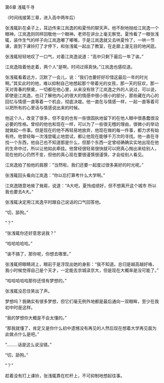 ﻿第6章 浅辄千寻

（时间线接第三章，进入高中两年后）

张浅辄趴在桌子上，耳边传来江岚逸的和夏怜的聊天声。他不耐地抛给江岚逸一个眼神。江岚逸则同样回敬他一个眼神。老师在讲台上毫无察觉。夏怜看了一眼张浅辄，装作生气的样子向江岚逸嘟了嘟嘴，于是江岚逸就又去哄夏怜了，一哄一节课，直到下课铃打了才停下，和张浅辄一起出了教室，在走廊上漫无目的地闲逛。

张浅辄轻轻地叹了一口气，对着江岚逸说道：“高中只剩下最后一年了诶。”

江岚逸陪着他走着，两个人“是啊，时间过得真快。”江岚逸也感叹道。

张浅辄看着远方，沉默了一会儿，说：“我们也要好好珍惜这最后一年的时光啊。”其实此时的他，难以抑制自己地想起那个带着光的女孩，那一天的狂欢，那一天对青春的祭奠，一切都在他心里，从来没有除了江岚逸之外的人说过，可以说，即使是江岚逸，也只了解他内心的很大的情感中很小很小的部分，那些藏在内心的回忆与情感一直等着一个机会，彻底决堤。他一直在与情感一样，一起一直等着可以把所有的心里话与情感说出来的时候。

他这个人，改变了很多，但不变的也有一些很固执地留下的在他人眼中很愚蠢很没必要的性格。曾经的他也和现在一样，可以为了一些很无稽的理由，很微小的举动就做起一件事。但是现在的他不再轻易地放弃，他现在做的每一件事，都力求有始有终。他曾经每一次浅尝辄止地尝试，都让他现在能够千万次的寻找。他一直在寻找一个东西，他自己也不知道那是什么，但那个东西一定曾经确确实实地出现在他的生命中过，所以让他如此牵挂。他曾经很轻易很快就可以把真心掏出来给别人，现在他的心仍然不变，但他的真心现在要很谨慎很谨慎，才会给别人看见。

江岚逸拍了拍他的肩膀：“当然啦，我们还要一起度过很多美好的时光呢。”

张浅辄回头看向江岚逸：“你以后打算考什么大学啊。”

江岚逸随意地耸了耸肩，说道：“A大吧，夏怜成绩好，但不想离开这个城市 所以我也要去A大。”

张浅辄决定用江岚逸平时跟自己说话的口气回答他。

“切，舔狗。”

“？”

“张浅辄你还好意思说我？”

“哈哈哈哈哈。”

“诶不搞了，那你呢，你想去哪里。”

张浅辄把眼睛闭上，眼前于是浮现出她的身影：“我不知道。总归是越高越好咯，我小时候觉得自己是个天才，一定能去京城读京大，但是现在大概率是没可能了。”

“哈哈哈哈哈那你还怪有梦想的。”

张浅辄没忍住笑出了声。

梦想吗？我确实有很多梦想，但它们毫无例外地都是最后通向一双眼眸，至少在我初中时是这样。

“我的梦想你大概是不会太懂的。”

“那我就懂了，肯定又是你什么初中遗憾没有再见的人然后现在想着大学再见面为此做点什么是吧。”

“………话是这么说没错。”

“切，舔狗。”

“？”

趁着没有打上课铃，张浅辄靠在栏杆上，不可抑制地想起往事。

